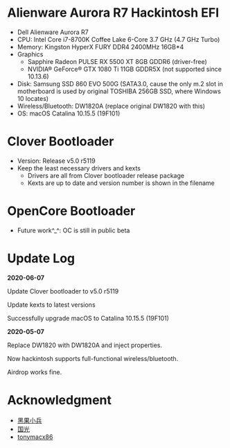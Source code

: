 # Alienware Aurora R7 Hackintosh EFI

- Dell Alienware Aurora R7
- CPU: Intel Core i7-8700K Coffee Lake 6-Core 3.7 GHz (4.7 GHz Turbo)
- Memory: Kingston HyperX FURY DDR4 2400MHz 16GB*4
- Graphics
  - Sapphire Radeon PULSE RX 5500 XT 8GB GDDR6 (driver-free)
  - NVIDIA&#174; GeForce&#174; GTX 1080 Ti 11GB GDDR5X (not supported since 10.13.6)
- Disk: Samsung SSD 860 EVO 500G (SATA3.0, cause the only m.2 slot in motherboard is used by original TOSHIBA 256GB SSD, where Windows 10 locates)
- Wireless/Bluetooth: DW1820A (replace original DW1820 with this)
- OS: macOS Catalina 10.15.5 (19F101)

# Clover Bootloader

- Version: Release v5.0 r5119
- Keep the least necessary drivers and kexts
  - Drivers are all from Clover bootloader release package
  - Kexts are up to date and version number is shown in the filename

# OpenCore Bootloader

- Future work^_^: OC is still in public beta

# Update Log

**2020-06-07**

Update Clover bootloader to v5.0 r5119

Update kexts to latest versions

Successfully upgrade macOS to Catalina 10.15.5 (19F101)

**2020-05-07**

Replace DW1820 with DW1820A and inject properties.

Now hackintosh supports full-functional wireless/bluetooth.

Airdrop works fine.

# Acknowledgment
- [黑果小兵](https://blog.daliansky.net/)
- [国光](https://www.sqlsec.com/)
- [tonymacx86](https://www.tonymacx86.com/)
